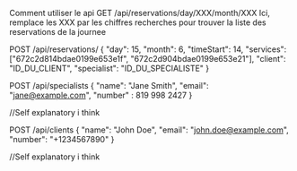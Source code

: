 Comment utiliser le api
GET
/api/reservations/day/XXX/month/XXX Ici, remplace les XXX par les chiffres recherches pour trouver la liste des reservations de la journee


POST
/api/reservations/
{
  "day": 15,
  "month": 6,
  "timeStart": 14,
  "services": ["672c2d814bdae0199e653e1f", "672c2d904bdae0199e653e21"],
  "client": "ID_DU_CLIENT",
  "specialist": "ID_DU_SPECIALISTE"
}


POST
/api/specialists
{
       "name": "Jane Smith",
       "email": "jane@example.com",
       "number" : 819 998 2427
}

//Self explanatory i think

POST
/api/clients
{
  "name": "John Doe",
  "email": "john.doe@example.com",
  "number": "+1234567890"
}

//Self explanatory i think

